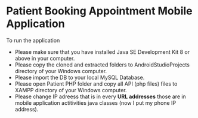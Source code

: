 # Patient Booking Appointment Mobile Application
To run the application 
* Please make sure that you have installed Java SE Development Kit 8 or above in your computer. 
* Please copy the cloned and extracted folders to AndroidStudioProjects directory of your Windows computer. 
* Please import the DB to your local MySQL Database.
* Please open Patient PHP folder and copy all API (php files) files to XAMPP directory of your Windows computer.
* Please change IP adreess that is in every **URL addresses** those are in mobile application actitivities java classes (now I put my phone IP address).
